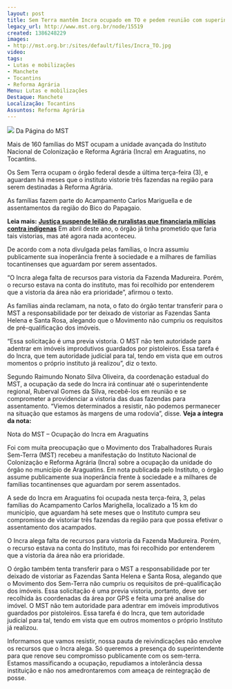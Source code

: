 ```yaml
---
layout: post
title: Sem Terra mantêm Incra ocupado em TO e pedem reunião com superintendente
legacy_url: http://www.mst.org.br/node/15519
created: 1386248229
images:
- http://mst.org.br:/sites/default/files/Incra_TO.jpg
video: 
tags:
- Lutas e mobilizações
- Manchete
- Tocantins
- Reforma Agrária
Menu: Lutas e mobilizações
Destaque: Manchete
Localização: Tocantins
Assuntos: Reforma Agrária
---
```



![](/sites/default/files/Incra_TO.jpg)
Da Página do MST

Mais de 160 famílias do MST ocupam a unidade avançada do Instituto Nacional de Colonização e Reforma Agrária (Incra) em Araguatins, no Tocantins. 


Os Sem Terra ocupam o órgão federal desde a última terça-feira (3), e aguardam há meses que o instituto vistorie três fazendas na região para serem destinadas à Reforma Agrária.


As famílias fazem parte do Acampamento Carlos Mariguella e de assentamentos da região do Bico do Papagaio.


**Leia mais:**
[**Justiça suspende leilão de ruralistas que financiaria milícias contra indígenas**](http://www.mst.org.br/node/15518)
Em abril deste ano, o órgão já tinha prometido que faria tais vistorias, mas até agora nada aconteceu.


De acordo com a nota divulgada pelas famílias, o Incra assumiu publicamente sua inoperância frente à sociedade e a milhares de famílias tocantinenses que aguardam por serem assentados. 


“O Incra alega falta de recursos para vistoria da Fazenda Madureira. Porém, o recurso estava na conta do instituto, mas foi recolhido por entenderem que a vistoria da área não era prioridade”, afirmou o texto.


As famílias ainda reclamam, na nota, o fato do órgão tentar transferir para o MST a responsabilidade por ter deixado de vistoriar as Fazendas Santa Helena e Santa Rosa, alegando que o Movimento não cumpriu os requisitos de pré-qualificação dos imóveis. 


“Essa solicitação é uma previa vistoria. O MST não tem autoridade para adentrar em imóveis improdutivos guardados por pistoleiros. Essa tarefa é do Incra, que tem autoridade judicial para tal, tendo em vista que em outros momentos o próprio instituto já realizou”, diz o texto.


Segundo Raimundo Nonato Silva Oliveira, da coordenação estadual do MST, a ocupação da sede do Incra irá continuar até o superintendente regional, Ruberval Gomes da Silva, recebê-los em reunião e se comprometer a providenciar a vistoria das duas fazendas para assentamento. “Viemos determinados a resistir, não podemos permanecer na situação que estamos às margens de uma rodovia”, disse.
**Veja a íntegra da nota:**


Nota do MST – Ocupação do Incra em Araguatins


Foi com muita preocupação que o Movimento dos Trabalhadores Rurais Sem-Terra (MST) recebeu a manifestação do Instituto Nacional de Colonização e Reforma Agrária (Incra) sobre a ocupação da unidade do órgão no município de Araguatins. Em nota publicada pelo Instituto, o órgão assume publicamente sua inoperância frente à sociedade e a milhares de famílias tocantinenses que aguardam por serem assentados.


A sede do Incra em Araguatins foi ocupada nesta terça-feira, 3, pelas famílias do Acampamento Carlos Marighella, localizado a 15 km do município, que aguardam há sete meses que o Instituto cumpra seu compromisso de vistoriar três fazendas da região para que possa efetivar o assentamento dos acampados.


O Incra alega falta de recursos para vistoria da Fazenda Madureira. Porém, o recurso estava na conta do Instituto, mas foi recolhido por entenderem que a vistoria da área não era prioridade.


O órgão também tenta transferir para o MST a responsabilidade por ter deixado de vistoriar as Fazendas Santa Helena e Santa Rosa, alegando que o Movimento dos Sem-Terra não cumpriu os requisitos de pré-qualificação dos imóveis. Essa solicitação é uma previa vistoria, portanto, deve ser recolhida às coordenadas da área por GPS e feita uma pré analise do imóvel. O MST não tem autoridade para adentrar em imóveis improdutivos guardados por pistoleiros. Essa tarefa é do Incra, que tem autoridade judicial para tal, tendo em vista que em outros momentos o próprio Instituto já realizou.  


Informamos que vamos resistir, nossa pauta de reivindicações não envolve os recursos que o Incra alega. Só queremos a presença do superintendente para que renove seu compromisso publicamente com os sem-terra. Estamos massificando a ocupação, repudiamos a intolerância dessa instituição e não nos amedrontaremos com ameaça de reintegração de posse.
